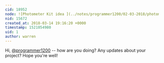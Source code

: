 ```yaml
---
cid: 18952
node: ![Photometer Kit idea ](../notes/programmer1200/02-03-2018/photometer-kit-idea)
nid: 15672
created_at: 2018-03-14 19:16:20 +0000
timestamp: 1521054980
uid: 1
author: warren
---
```


Hi, [@programmer1200](/profile/programmer1200) -- how are you doing? Any updates about your project? Hope you're well!